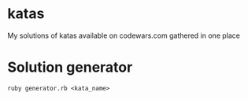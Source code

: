 # katas
My solutions of katas available on codewars.com gathered in one place
# Solution generator
`ruby generator.rb <kata_name>`
